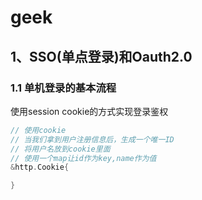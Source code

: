 # geek

## 1、SSO(单点登录)和Oauth2.0

### 1.1 单机登录的基本流程

使用session cookie的方式实现登录鉴权

```go
// 使用cookie
// 当我们拿到用户注册信息后，生成一个唯一ID
// 将用户名放到cookie里面
// 使用一个map让id作为key,name作为值
&http.Cookie{

}

```